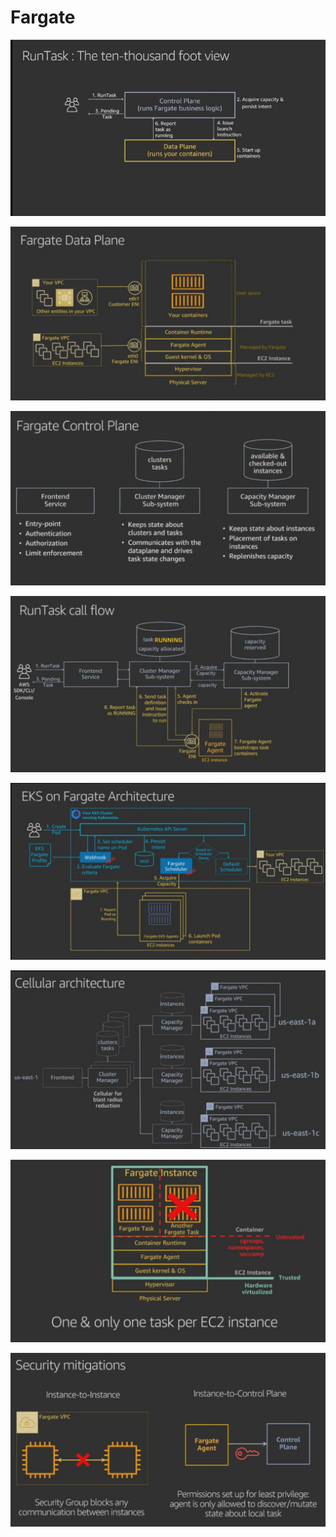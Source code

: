 # Fargate

![](../.gitbook/assets/image%20%28103%29.png)

![](../.gitbook/assets/image%20%282%29.png)

![](../.gitbook/assets/image%20%2854%29.png)

![](../.gitbook/assets/image%20%2843%29.png)

![](../.gitbook/assets/image%20%28125%29.png)

![](../.gitbook/assets/image%20%2813%29.png)

![](../.gitbook/assets/image%20%2875%29.png)

![](../.gitbook/assets/image%20%2828%29.png)

